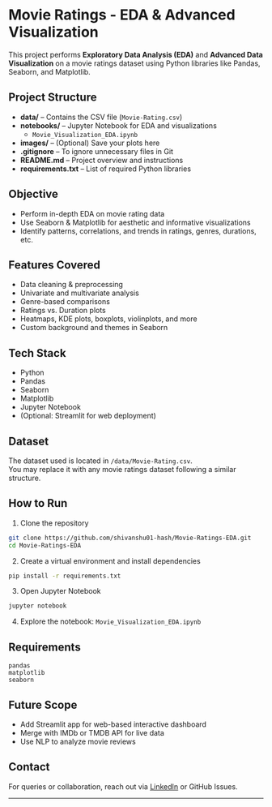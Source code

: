 
# Movie Ratings - EDA & Advanced Visualization

This project performs **Exploratory Data Analysis (EDA)** and **Advanced Data Visualization** on a movie ratings dataset using Python libraries like Pandas, Seaborn, and Matplotlib.

## Project Structure

- **data/** – Contains the CSV file (`Movie-Rating.csv`)
- **notebooks/** – Jupyter Notebook for EDA and visualizations  
  - `Movie_Visualization_EDA.ipynb`
- **images/** – (Optional) Save your plots here
- **.gitignore** – To ignore unnecessary files in Git
- **README.md** – Project overview and instructions
- **requirements.txt** – List of required Python libraries

## Objective

- Perform in-depth EDA on movie rating data
- Use Seaborn & Matplotlib for aesthetic and informative visualizations
- Identify patterns, correlations, and trends in ratings, genres, durations, etc.

## Features Covered

- Data cleaning & preprocessing
- Univariate and multivariate analysis
- Genre-based comparisons
- Ratings vs. Duration plots
- Heatmaps, KDE plots, boxplots, violinplots, and more
- Custom background and themes in Seaborn

## Tech Stack

- Python 
- Pandas
- Seaborn
- Matplotlib
- Jupyter Notebook
- (Optional: Streamlit for web deployment)

## Dataset

The dataset used is located in `/data/Movie-Rating.csv`.  
You may replace it with any movie ratings dataset following a similar structure.

## How to Run

1. Clone the repository  
```bash
git clone https://github.com/shivanshu01-hash/Movie-Ratings-EDA.git
cd Movie-Ratings-EDA
```

2. Create a virtual environment and install dependencies  
```bash
pip install -r requirements.txt
```

3. Open Jupyter Notebook  
```bash
jupyter notebook
```

4. Explore the notebook: `Movie_Visualization_EDA.ipynb`

## Requirements

```
pandas
matplotlib
seaborn
```

## Future Scope

- Add Streamlit app for web-based interactive dashboard
- Merge with IMDb or TMDB API for live data
- Use NLP to analyze movie reviews
  
## Contact

For queries or collaboration, reach out via [LinkedIn](www.linkedin.com/in/shivanshu-sahu-4aa7572a5) or GitHub Issues.

---
